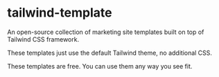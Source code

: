 # tailwind-template

An open-source collection of marketing site templates built on top of Tailwind
CSS framework.

These templates just use the default Tailwind theme, no additional CSS.

These templates are free. You can use them any way you see fit.
